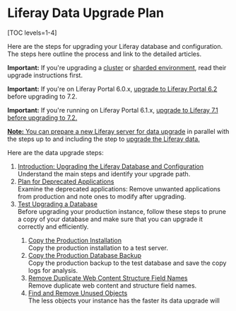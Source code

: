 # Liferay Data Upgrade Plan

[TOC levels=1-4]

<p>
Here are the steps for upgrading your Liferay database and configuration. The steps here outline the process and link to the detailed articles. 
</p>

<p>
<strong>Important:</strong> If you're upgrading a <a href="/docs/7-2/deploy/-/knowledge_base/deploy/updating-a-cluster">cluster</a> or <a href="/docs/7-2/deploy/-/knowledge_base/deploy/upgrading-sharded-environment">sharded environment</a>, read their upgrade instructions first. 
</p>

<p>
<strong>Important:</strong> If you're on Liferay Portal 6.0.x, <a href="/docs/6-2/deploy/-/knowledge_base/deploy/upgrading-liferay">upgrade to Liferay Portal 6.2</a> before upgrading to 7.2. 
</p>

<p>
<strong>Important:</strong> If you're running on Liferay Portal 6.1.x, <a href="/docs/7-1/deploy/-/knowledge_base/deploy/upgrading-to-liferay-71">upgrade to Liferay 7.1</a><a href="/docs/7-1/deploy/-/knowledge_base/deploy/upgrading-to-liferay-71"> before upgrading to 7.2. 
</p>

<p>
<strong>Note:</strong> You can <a href="/docs/7-2/deploy/-/knowledge_base/deploy/preparing-a-new-product-server-for-data-upgrade">prepare a new Liferay server for data upgrade</a> in parallel with the steps up to and including the step to <a href="/docs/7-2/deploy/-/knowledge_base/deploy/upgrading-the-product-data">upgrade the Liferay data.</a>
</p>

<p>
Here are the data upgrade steps:
</p>

<ol id="root">
	<li requirement="required">
		<div class="title"><a href="https://github.com/jhinkey/liferay-docs/blob/72-upgrading-liferay/deployment/articles/05-upgrading-to-liferay-7-2/01-upgrading-to-liferay-7-2-intro.markdown#upgrading-to-product-ver">Introduction: Upgrading the Liferay Database and Configuration</a></div>
		<div class="description">Understand the main steps and identify your upgrade path.</div>
	</li>
	<li requirement="required">
		<div class="title"><a href="https://github.com/jhinkey/liferay-docs/blob/72-upgrading-liferay/deployment/articles/05-upgrading-to-liferay-7-2/02-planning-for-deprecated-apps.markdown">Plan for Deprecated Applications</a></div>
		<div class="description">Examine the deprecated applications: Remove unwanted applications from production and note ones to modify after upgrading.</div>
	</li>
	<li requirement="required">
		<div class="title"><a href="https://github.com/jhinkey/liferay-docs/blob/72-upgrading-liferay/deployment/articles/05-upgrading-to-liferay-7-2/03-test-upgrading-a-liferay-backup-copy.markdown#test-upgrading-a-product-backup-copy">Test Upgrading a Database</a></div>
		<div class="description">Before upgrading your production instance, follow these steps to prune a copy of your database and make sure that you can upgrade it correctly and efficiently.</div>
	</li>
	<ol>
		<li requirement="required">
			<div class="title"><a href="https://github.com/jhinkey/liferay-docs/blob/72-upgrading-liferay/deployment/articles/05-upgrading-to-liferay-7-2/03-test-upgrading-a-liferay-backup-copy.markdown#copy-the-production-installation-to-a-test-server">Copy the Production Installation</a></div>
			<div class="description">Copy the production installation to a test server.</div>
		</li>
		<li requirement="required">
			<div class="title"><a href="https://github.com/jhinkey/liferay-docs/blob/72-upgrading-liferay/deployment/articles/05-upgrading-to-liferay-7-2/03-test-upgrading-a-liferay-backup-copy.markdown#copy-the-production-backup-to-the-test-database">Copy the Production Database Backup</a></div>
			<div class="description">Copy the production backup to the test database and save the copy logs for analysis.</div>
		</li>
		<li requirement="required">
			<div class="title"><a href="https://github.com/jhinkey/liferay-docs/blob/72-upgrading-liferay/deployment/articles/05-upgrading-to-liferay-7-2/03-test-upgrading-a-liferay-backup-copy.markdown#remove-duplicate-web-content-structure-field-names-">Remove Duplicate Web Content Structure Field Names</a></div>
			<div class="description">Remove duplicate web content and structure field names.</div>
		</li>
		<li requirement="required">
			<div class="title"><a href="https://github.com/jhinkey/liferay-docs/blob/72-upgrading-liferay/deployment/articles/05-upgrading-to-liferay-7-2/03-test-upgrading-a-liferay-backup-copy.markdown#find-and-remove-unused-objects">Find and Remove Unused Objects</a></div>
			<div class="description">The less objects your instance has the faster its data upgrade will be. Follow these steps to find and remove orphaned and unused objects.</div>
		</li>
		<li requirement="required">
			<div class="title"><a href="https://github.com/jhinkey/liferay-docs/blob/72-upgrading-liferay/deployment/articles/05-upgrading-to-liferay-7-2/03-test-upgrading-a-liferay-backup-copy.markdown#test-product-with-its-pruned-database-copy">Test Liferay with its Pruned Database Copy</a></div>
			<div class="description">Test Liferay with its pruned database copy.</div>
		</li>
		<li requirement="required">
			<div class="title"><a href="https://github.com/jhinkey/liferay-docs/blob/72-upgrading-liferay/deployment/articles/05-upgrading-to-liferay-7-2/03-test-upgrading-a-liferay-backup-copy.markdown#install-product-ver-on-a-test-server-and-configure-it-to-use-the-pruned-database">Install the New Liferay Version on a Test Server</a></div>
			<div class="description">Install the new Liferay version on a test server configured to use the pruned database.</div>
		</li>
		<li requirement="required">
			<div class="title"><a href="https://github.com/jhinkey/liferay-docs/blob/72-upgrading-liferay/deployment/articles/05-upgrading-to-liferay-7-2/03-test-upgrading-a-liferay-backup-copy.markdown#upgrade-the-database">Upgrade the Liferay Database</a></a></div>
			<div class="description">Upgrade the Liferay database</a>; then return here.</div>
		</li>
		<li requirement="required"> 
			<div class="title"><a href="https://github.com/jhinkey/liferay-docs/blob/72-upgrading-liferay/deployment/articles/05-upgrading-to-liferay-7-2/03-test-upgrading-a-liferay-backup-copy.markdown#test-upgrading-a-product-backup-copy">If the Upgrade Took Too Long, Prune the Database More and Restart the Upgrade</a></div>
			<div class="description">If the upgrade took too long search the upgrade log for more unused objects. Then restart testing upgrades on a fresh copy of the Liferay database.</div>
		</li>
		<li requirement="required">
			<div class="title"><a href="https://github.com/jhinkey/liferay-docs/blob/72-upgrading-liferay/deployment/articles/05-upgrading-to-liferay-7-2/03-test-upgrading-a-liferay-backup-copy.markdown#test-the-upgraded-portal-and-resolve-any-issues">Test the Upgraded Instance</a></div>
			<div class="description">Test the upgraded instance and resolve any issues.</div>
		</li>
		<li requirement="required">
			<div class="title"><a href="https://github.com/jhinkey/liferay-docs/blob/72-upgrading-liferay/deployment/articles/05-upgrading-to-liferay-7-2/03-test-upgrading-a-liferay-backup-copy.markdown#checkpoint-youve-pruned-and-upgraded-a-production-database-copy">Checkpoint: You've pruned and upgraded a production database copy</a></div>
			<div class="description">Congratulations! You've pruned and upgraded your production database copy. You're ready to prepare upgrading the production database.</div>
		</li>
	</ol>
	<li requirement="required">
		<div class="title"><a href="https://github.com/jhinkey/liferay-docs/blob/72-upgrading-liferay/deployment/articles/05-upgrading-to-liferay-7-2/04-preparing-to-upgrade-the-liferay-database.markdown#preparing-to-upgrade-the-product-database">Prepare to Upgrade the Liferay Database</a></div>
		<div class="description">Preparing for the production database upgrade involves pruning and testing it, upgrading your Marketplace apps, publishing staged changes, and synchronizing a complete data and configuration backup.</div>
	</li>
	<ol>
		<li requirement="required">
			<div class="title"><a href="https://github.com/jhinkey/liferay-docs/blob/72-upgrading-liferay/deployment/articles/05-upgrading-to-liferay-7-2/04-preparing-to-upgrade-the-liferay-database.markdown#remove-all-unused-objects-you-identified-earlier">Remove All Noted Unused Objects</a></div>
			<div class="description">Remove all unused objects you noted from pruning your test database.</div>
		</li>
		<li requirement="required">
			<div class="title"><a href="https://github.com/jhinkey/liferay-docs/blob/72-upgrading-liferay/deployment/articles/05-upgrading-to-liferay-7-2/04-preparing-to-upgrade-the-liferay-database.markdown#test-product-with-its-pruned-database">Test Liferay</a></div>
			<div class="description">Test Liferay with its pruned database to make sure it looks and works as you expect.</div>
		</li>
		<li requirement="required">
			<div class="title"><a href="https://github.com/jhinkey/liferay-docs/blob/72-upgrading-liferay/deployment/articles/05-upgrading-to-liferay-7-2/04-preparing-to-upgrade-the-liferay-database.markdown#upgrade-your-marketplace-apps">Upgrade your Marketplace Apps</a></div>
			<div class="description">Upgrade all of the apps you use from the Marketplace.</div>
		</li>
		<li requirement="required">
			<div class="title"><a href="https://github.com/jhinkey/liferay-docs/blob/72-upgrading-liferay/deployment/articles/05-upgrading-to-liferay-7-2/04-preparing-to-upgrade-the-liferay-database.markdown#publish-all-staged-changes-to-production">Publish all Staged Changes</a></div>
			<div class="description">Publish all staged changes to production.</div>
		</li>
		<li requirement="required">
			<div class="title"><a href="https://github.com/jhinkey/liferay-docs/blob/72-upgrading-liferay/deployment/articles/05-upgrading-to-liferay-7-2/04-preparing-to-upgrade-the-liferay-database.markdown#synchronize-a-complete-product-backup">Synchronize a Complete Liferay Backup</a></div>
			<div class="description">Synchronize a complete Liferay backup of your configuration and pruned production database.</div>
		</li>
		<li requirement="required">
			<div class="title">Checkpoint: Ready to upgrade the production database</div>
			<div class="description">Congratulations! You've prepared your production Liferay database for the upgrade.</div>
		</li>
	</ol>
	<li requirement="required">
		<div class="title"><a href="https://github.com/jhinkey/liferay-docs/blob/72-upgrading-liferay/deployment/articles/05-upgrading-to-liferay-7-2/04-preparing-to-upgrade-the-liferay-database.markdown#synchronize-a-complete-product-backup">Prepare a New Liferay Server</a></div>
		<div class="description">Prepare a new Liferay server for executing the data upgrade.</div>
	</li>
	<ol>
		<li requirement="required">
			<div class="title"><a href="https://github.com/jhinkey/liferay-docs/blob/72-upgrading-liferay/deployment/articles/05-upgrading-to-liferay-7-2/05-preparing-a-new-liferay-server.markdown#request-an-upgrade-patch-from-liferay-support-liferay-dxp-only">Request an Upgrade Patch</a></div>
			<div class="description">Request an upgrade patch from Liferay Support (DXP only).</div>
		</li>
		<li requirement="required">
			<div class="title"><a href="https://github.com/jhinkey/liferay-docs/blob/72-upgrading-liferay/deployment/articles/05-upgrading-to-liferay-7-2/05-preparing-a-new-liferay-server.markdown#install-product-ver">Install the New Liferay Version</a></div>
			<div class="description">Install the new Liferay version on your new server.</div>
		</li>
		<li requirement="required">
			<div class="title"><a href="https://github.com/jhinkey/liferay-docs/blob/72-upgrading-liferay/deployment/articles/05-upgrading-to-liferay-7-2/05-preparing-a-new-liferay-server.markdown#install-product-ver">Install the Latest Upgrade Patch of Fix Pack</a></div>
			<div class="description">Install the latest upgrade patch of fix pack. (DXP only)</div>
		</li>
		<li requirement="required">
			<div class="title"><a href="https://github.com/jhinkey/liferay-docs/blob/72-upgrading-liferay/deployment/articles/05-upgrading-to-liferay-7-2/05-preparing-a-new-liferay-server.markdown#migrate-your-osgi-configurations-product-70">Migrate Your OSGi Configurations</a></div>
			<div class="description">Migrate your OSGi configurations to your new server. (Liferay 7.0+)</div>
		</li>
		<li requirement="required">
			<div class="title"><a href="https://github.com/jhinkey/liferay-docs/blob/72-upgrading-liferay/deployment/articles/05-upgrading-to-liferay-7-2/05-preparing-a-new-liferay-server.markdown#migrate-your-portal-properties">Migrate Your Portal Properties</a></div>
			<div class="description">Migrate your portal properties to your new server.</div>
		</li>
		<ol>
			<li requirement="required">
				<div class="title"><a href="https://github.com/jhinkey/liferay-docs/blob/72-upgrading-liferay/deployment/articles/05-upgrading-to-liferay-7-2/05-preparing-a-new-liferay-server.markdown#update-your-portal-properties">Update Your Portal Properties</a></div>
				<div class="description">Update your portal properties.</div>
			</li>
			<li requirement="required">
				<div class="title"><a href="https://github.com/jhinkey/liferay-docs/blob/72-upgrading-liferay/deployment/articles/05-upgrading-to-liferay-7-2/05-preparing-a-new-liferay-server.markdown#convert-applicable-properties-to-osgi-configurations">Convert Applicable Properties to OSGi Configurations</a></div>
				<div class="description">Convert applicable properties to OSGi configurations (OSGi Config Admin).</div>
			</li>
		</ol>
		<li requirement="required">
			<div class="title"><a href="https://github.com/jhinkey/liferay-docs/blob/72-upgrading-liferay/deployment/articles/05-upgrading-to-liferay-7-2/05-preparing-a-new-liferay-server.markdown#configure-your-documents-and-media-file-store">Configure Your Documents and Media File Store</a></div>
			<div class="description">Configure your Documents and Media file store on the new server.</div>
		</li>
		<li requirement="required">
			<div class="title"><a href="https://github.com/jhinkey/liferay-docs/blob/72-upgrading-liferay/deployment/articles/05-upgrading-to-liferay-7-2/05-preparing-a-new-liferay-server.markdown#configure-your-documents-and-media-file-store">Disable Indexing</a></div>
			<div class="description">Improve the data upgrade performance by disabling indexing.</div>
		</li>
		<li requirement="required">
			<div class="title"><a href="https://github.com/jhinkey/liferay-docs/blob/72-upgrading-liferay/deployment/articles/05-upgrading-to-liferay-7-2/05-preparing-a-new-liferay-server.markdown#configure-your-documents-and-media-file-store">Checkpoint: Prepared the new Liferay production server</a></div>
			<div class="description">Congratulations! You've prepared the new Liferay production server for executing the Liferay data upgrade.</div>
		</li>
	</ol>
	<li requirement="required">
		<div class="title"><a href="https://github.com/jhinkey/liferay-docs/blob/72-upgrading-liferay/deployment/articles/05-upgrading-to-liferay-7-2/06-upgrading-the-liferay-database/01-upgrading-the-liferay-database-intro.markdown#upgrading-the-product-data">Upgrade the Liferay data</a></div>
		<div class="description">This section explains the data upgrade options, upgrade configuration, and the upgrade process.</div>
	</li>
	<ol>
		<li requirement="required">
			<div class="title"><a href="/docs/7-2/deploy/-/knowledge_base/deploy/tuning-your-database-for-the-upgrade">Tune Your Database for the Upgrade</a></div>
			<div class="description">Tune your database for the upgrade.</div>
		</li>
		<li requirement="required">
			<div class="title"><a href="https://github.com/jhinkey/liferay-docs/blob/72-upgrading-liferay/deployment/articles/05-upgrading-to-liferay-7-2/06-upgrading-the-liferay-database/03-configuring-the-data-upgrade.markdown#configuring-the-data-upgrade">Configure the Data Upgrade</a></div>
			<div class="description">Configure the data upgrade, including the data store and whether to automatically upgrade the modules.</div>
		</li>
		<li requirement="required">
			<div class="title"><a href="https://github.com/jhinkey/liferay-docs/blob/72-upgrading-liferay/deployment/articles/05-upgrading-to-liferay-7-2/06-upgrading-the-liferay-database/04-upgrading-the-core-using-the-upgrade-tool.markdown#upgrading-the-core-using-the-upgrade-tool">Upgrade the Core</a></div>
			<div class="description">Upgrade the Liferay core.</div>
		</li>
		<ol>
			<li requirement="required">
				<div class="title"><a href="https://github.com/jhinkey/liferay-docs/blob/72-upgrading-liferay/deployment/articles/05-upgrading-to-liferay-7-2/06-upgrading-the-liferay-database/04-upgrading-the-core-using-the-upgrade-tool.markdown#upgrade-tool-usage">Run the Data Upgrade Tool</a></div>
				<div class="description">Run the data upgrade tool. Resolve any core upgrade issues.</div>
			</li>
			<li requirement="required">
				<div class="title"><a href="https://github.com/jhinkey/liferay-docs/blob/72-upgrading-liferay/deployment/articles/05-upgrading-to-liferay-7-2/04-preparing-to-upgrade-the-liferay-database.markdown#synchronize-a-complete-product-backup">Issues Upgrading to 7.0 or Lower? Restore the Database Backup</a></div>
				<div class="description">If the issues were with upgrades to Liferay 7.0 or lower, get a clean start by restoring the pruned production database backup.</div>
			</li>
			<li requirement="required">
				<div class="title"><a href="https://github.com/jhinkey/liferay-docs/blob/72-upgrading-liferay/deployment/articles/05-upgrading-to-liferay-7-2/06-upgrading-the-liferay-database/04-upgrading-the-core-using-the-upgrade-tool.markdown#upgrading-the-core-using-the-upgrade-tool">Upgrade Your Resolved Issues</a></div>
				<div class="description">If there were issues upgrading to 7.2, resolve them and restart the data upgrade tool; continue if there were no issues.</div>
			</li>
		</ol>
		<li requirement="required">
			<div class="title"><a href="https://github.com/jhinkey/liferay-docs/blob/72-upgrading-liferay/deployment/articles/05-upgrading-to-liferay-7-2/06-upgrading-the-liferay-database/05-upgrading-modules-using-gogo-shell.markdown#upgrading-modules-using-gogo-shell">Upgrade the Liferay Modules</a></div>
			<div class="description">Learn how to use Gogo Shell to upgrade the Liferay modules, if you didn't upgrade them automatically with the core.</div>
		</li>
		<ol>
			<li requirement="required">
				<div class="title"><a href="https://github.com/jhinkey/liferay-docs/blob/72-upgrading-liferay/deployment/articles/05-upgrading-to-liferay-7-2/06-upgrading-the-liferay-database/05-upgrading-modules-using-gogo-shell.markdown#executing-module-upgrades">Upgrade Modules that are Ready for Upgrade</a></div>
				<div class="description">Discover which modules are ready for upgrade and upgrade them.</div>
			</li>
			<li requirement="required">
				<div class="title"><a href="https://github.com/jhinkey/liferay-docs/blob/72-upgrading-liferay/deployment/articles/05-upgrading-to-liferay-7-2/06-upgrading-the-liferay-database/05-upgrading-modules-using-gogo-shell.markdown#executing-verify-processes">Verify Upgraded Modules</a></div>
				<div class="description">Verify the upgraded modules.</div>
			</li>
			<li requirement="required">
				<div class="title"><a href="https://github.com/jhinkey/liferay-docs/blob/72-upgrading-liferay/deployment/articles/05-upgrading-to-liferay-7-2/06-upgrading-the-liferay-database/05-upgrading-modules-using-gogo-shell.markdown#checking-upgrade-status">Resolve any Module Upgrade Issues</a></div>
				<div class="description">Resolve any module upgrade issues.</div>
			</li>
			<li requirement="required">
				<div class="title"><a href="https://github.com/jhinkey/liferay-docs/blob/72-upgrading-liferay/deployment/articles/05-upgrading-to-liferay-7-2/06-upgrading-the-liferay-database/05-upgrading-modules-using-gogo-shell.markdown#executing-module-upgrades">Upgrade your resolved module issues</div>
				<div class="description">Upgrade your resolved module issues; continue if there were no issues.</div>
			</li>
		</ol>
		<li requirement="required">
			<div class="title">Checkpoint: Completed upgrading the Liferay data</div>
			<div class="description">Congratulation! You've completed upgrading the Liferay data. It's time to get your production server ready.</div>
		</li>
	</ol>
	<li requirement="required">
		<div class="title"><a href="https://github.com/jhinkey/liferay-docs/blob/72-upgrading-liferay/deployment/articles/05-upgrading-to-liferay-7-2/07-executing-post-upgrade-tasks.markdown#executing-post-upgrade-tasks">Execute post-upgrade Tasks</a></div>
		<div class="description">Before you go live with your upgraded Liferay data, restore your database settings, re-enable search indexes, and make sure you've handled your deprecated apps.</div>
	</li>
	<ol>
		<li requirement="required">
			<div class="title"><a href="https://github.com/jhinkey/liferay-docs/blob/72-upgrading-liferay/deployment/articles/05-upgrading-to-liferay-7-2/07-executing-post-upgrade-tasks.markdown#tuning-your-database-for-production">Remove the Database Tuning</a></div>
			<div class="description">Remove the database tuning you set for the upgrade process.</div>
		</li>
		<li requirement="required">
			<div class="title"><a href="https://github.com/jhinkey/liferay-docs/blob/72-upgrading-liferay/deployment/articles/05-upgrading-to-liferay-7-2/07-executing-post-upgrade-tasks.markdown#re-enabling-search-indexing-and-reindexing-search-indexes">Re-enable and Re-Index the Search Indexes</a></div>
			<div class="description">Re-enable the search indexes and re-index Liferay.</div>
		</li>
		<li requirement="required">
			<div class="title"><a href="https://github.com/jhinkey/liferay-docs/blob/72-upgrading-liferay/deployment/articles/05-upgrading-to-liferay-7-2/07-executing-post-upgrade-tasks.markdown#enabling-web-content-view-permissions">Update Web Content Permissions</a></div>
            <div class="description">Update web content permissions. (7.0 and lower)</div>
		</li>
		<li requirement="required">
			<div class="title"><a href="https://github.com/jhinkey/liferay-docs/blob/72-upgrading-liferay/deployment/articles/05-upgrading-to-liferay-7-2/02-planning-for-deprecated-apps.markdown">Address Deprecated Apps</a></div>
			<div class="description">Address any deprecated apps that still need handling.</div>
		</li>
		<li requirement="required">
			<div class="title">Checkpoint: Completed the post-upgrade tasks</div>
			<div class="description">Congratulations! You've completed the post-upgrade tasks and your Liferay data upgrade.</div>
		</li>
	</ol>
</ol>

